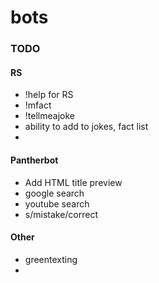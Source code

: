 # bots

### TODO

#### RS
* !help for RS
* !mfact
* !tellmeajoke
* ability to add to jokes, fact list
*

#### Pantherbot
* Add HTML title preview
* google search
* youtube search
* s/mistake/correct

#### Other
* greentexting
* 
